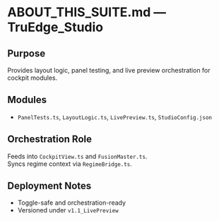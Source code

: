 # ABOUT_THIS_SUITE.md — TruEdge_Studio

## Purpose  
Provides layout logic, panel testing, and live preview orchestration for cockpit modules.

## Modules  
- `PanelTests.ts`, `LayoutLogic.ts`, `LivePreview.ts`, `StudioConfig.json`

## Orchestration Role  
Feeds into `CockpitView.ts` and `FusionMaster.ts`.  
Syncs regime context via `RegimeBridge.ts`.

## Deployment Notes  
- Toggle-safe and orchestration-ready  
- Versioned under `v1.1_LivePreview`

